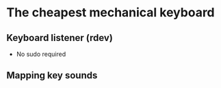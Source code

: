# The cheapest mechanical keyboard

## Keyboard listener (rdev)

- No sudo required

## Mapping key sounds
